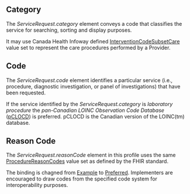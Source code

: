 ## Category
The _ServiceRequest.category_ element conveys a code that classifies the service for searching, sorting and display purposes.

It may use Canada Health Infoway defined [InterventionCodeSubsetCare](https://tgateway.infoway-inforoute.ca/singlesubset.html?id=2.16.840.1.113883.2.20.3.271&versionid=20200930) value set to represent the care procedures performed by a Provider.

## Code
The _ServiceRequest.code_ element identifies a particular service (i.e., procedure, diagnostic investigation, or panel of investigations) that have been requested.

If the service identified by the _ServiceRequest.category_ is _laboratory procedure_ the _pan-Canadian LOINC Observation Code Database_ ([pCLOCD](https://infocentral.infoway-inforoute.ca/en/standards/canadian/pclocd-loinc)) is preferred. pCLOCD is the Canadian version of the LOINC(tm) database. 

## Reason Code
The _ServiceRequest.reasonCode_ element in this profile uses the same [ProcedureReasonCodes](https://www.hl7.org/fhir/valueset-procedure-reason.html) value set as defined by the FHIR standard.

The binding is chagned from [Example](https://www.hl7.org/fhir/terminologies.html#example) to [Preferred](https://www.hl7.org/fhir/terminologies.html#preferred). Implementers are encouraged to draw codes from the specified code system for interoperability purposes. 
